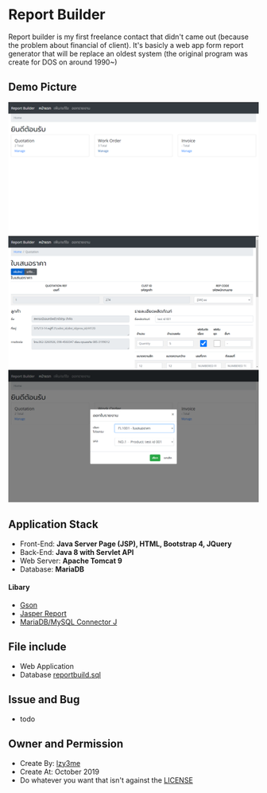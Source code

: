 # Report Builder

Report builder is my first freelance contact that didn't came out (because the problem about financial of client). It's basicly a web app form report generator that will be replace an oldest system (the original program was create for DOS on around 1990~)

## Demo Picture

![Welcome Page](demo/1.PNG)
![Qutation Page](demo/2.PNG)
![Report Gen Program](demo/3.PNG)

## Application Stack

- Front-End: __Java Server Page (JSP), HTML, Bootstrap 4, JQuery__
- Back-End: __Java 8 with Servlet API__
- Web Server: __Apache Tomcat 9__
- Database: __MariaDB__

#### Libary

- [Gson](https://search.maven.org/search?q=a:gson)
- [Jasper Report](https://community.jaspersoft.com/project/jasperreports-library/releases)
- [MariaDB/MySQL Connector J](https://mariadb.com/kb/en/about-mariadb-connector-j/)

## File include

- Web Application
- Database [reportbuild.sql](reportbuild.sql)

## Issue and Bug

- todo

## Owner and Permission

- Create By: [lzy3me](https://github.com/lzy3me)
- Create At: October 2019
- Do whatever you want that isn't against the [LICENSE](LICENSE)
